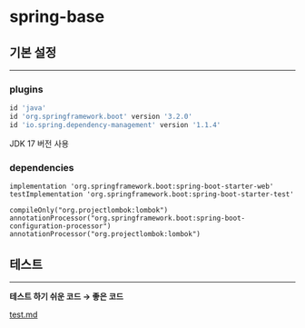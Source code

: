 # spring-base

## 기본 설정

---
### plugins
```groovy
id 'java'
id 'org.springframework.boot' version '3.2.0'
id 'io.spring.dependency-management' version '1.1.4'
```
JDK 17 버전 사용

### dependencies
```dependencies
implementation 'org.springframework.boot:spring-boot-starter-web'
testImplementation 'org.springframework.boot:spring-boot-starter-test'

compileOnly("org.projectlombok:lombok")
annotationProcessor("org.springframework.boot:spring-boot-configuration-processor")
annotationProcessor("org.projectlombok:lombok")
```
## 테스트

---
**테스트 하기 쉬운 코드 → 좋은 코드**

[test.md](test.md)